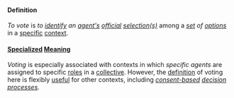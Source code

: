 #### Definition

*To vote* is *to [identify](https://github.com/gcassel/Modular-Organization-Terminology/blob/master/terms/assign.md) an [agent's](https://github.com/gcassel/Modular-Organization-Terminology/blob/master/terms/agent.md) [official](https://github.com/gcassel/Modular-Organization-Terminology/blob/master/terms/official.md) [selection(s)](https://github.com/gcassel/Modular-Organization-Terminology/blob/master/terms/select.md)* among a *[set](https://github.com/gcassel/Modular-Organization-Terminology/blob/master/terms/set.md) of [options](https://github.com/gcassel/Modular-Organization-Terminology/blob/master/terms/option.md)* in a [specific](https://github.com/gcassel/Modular-Organization-Terminology/blob/master/terms/specific.md) [context](https://github.com/gcassel/Modular-Organization-Terminology/blob/master/terms/context.md).
		
#### [Specialized](https://github.com/gcassel/Modular-Organization-Terminology/blob/master/terms/specialize.md) [Meaning](https://github.com/gcassel/Modular-Organization-Terminology/blob/master/terms/mean.md)

*Voting* is especially associated with contexts in which *specific agents* are assigned to specific [roles](https://github.com/gcassel/Modular-Organization-Terminology/blob/master/terms/role.md) in a [collective](https://github.com/gcassel/Modular-Organization-Terminology/blob/master/terms/collective.md).  However, the [definition](https://github.com/gcassel/Modular-Organization-Terminology/blob/master/terms/definition.md) of voting here is flexibly [useful](https://github.com/gcassel/Modular-Organization-Terminology/blob/master/terms/use.md) for other contexts, including *[consent-based](https://github.com/gcassel/Modular-Organization-Terminology/blob/master/terms/consent-based.md) [decision](https://github.com/gcassel/Modular-Organization-Terminology/blob/master/terms/decide.md) [processes](https://github.com/gcassel/Modular-Organization-Terminology/blob/master/terms/process.md)*.
